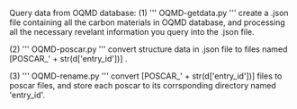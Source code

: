 Query data from OQMD database: 
(1)
'''
OQMD-getdata.py
'''
create a .json file containing all the carbon materials in OQMD database, and processing all the necessary revelant information you query into the .json file. 

(2)
'''
OQMD-poscar.py
'''
convert structure data in .json file to files named [POSCAR_' + str(d['entry_id'])] . 

(3)
'''
OQMD-rename.py
'''
convert [POSCAR_' + str(d['entry_id'])] files to poscar files, and store each poscar to its corrsponding directory named 'entry_id'. 
